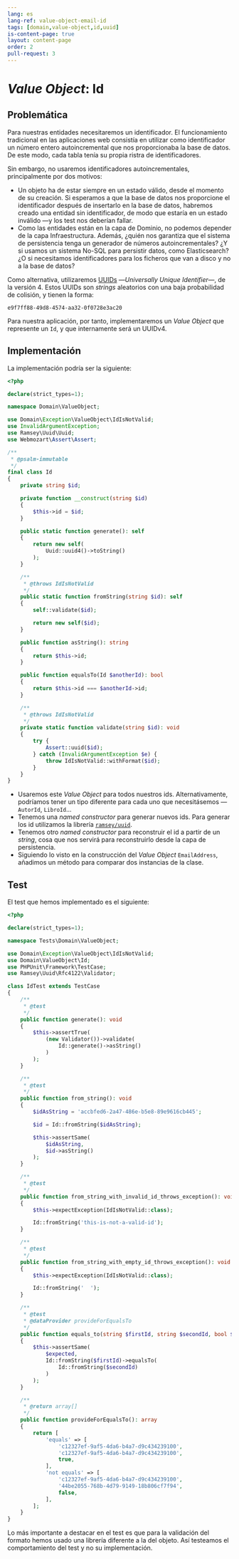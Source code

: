 ```yaml
---
lang: es
lang-ref: value-object-email-id
tags: [domain,value-object,id,uuid]
is-content-page: true
layout: content-page
order: 2
pull-request: 3
---
```


# _Value Object_: Id

## Problemática

Para nuestras entidades necesitaremos un identificador. El funcionamiento tradicional en las aplicaciones web consistía en utilizar como identificador un número entero autoincremental que nos proporcionaba la base de datos. De este modo, cada tabla tenía su propia ristra de identificadores.

Sin embargo, no usaremos identificadores autoincrementales, principalmente por dos motivos:

- Un objeto ha de estar siempre en un estado válido, desde el momento de su creación. Si esperamos a que la base de datos nos proporcione el identificador después de insertarlo en la base de datos, habremos creado una entidad sin identificador, de modo que estaría en un estado inválido —y los test nos deberían fallar.
- Como las entidades están en la capa de Dominio, no podemos depender de la capa Infraestructura. Además, ¿quién nos garantiza que el sistema de persistencia tenga un generador de números autoincrementales? ¿Y si usamos un sistema No-SQL para persistir datos, como Elasticsearch? ¿O si necesitamos identificadores para los ficheros que van a disco y no a la base de datos?

Como alternativa, utilizaremos [UUIDs](https://en.wikipedia.org/wiki/Universally_unique_identifier#Version_4_(random)) —_Universally Unique Identifier_—, de la versión 4. Estos UUIDs son _strings_ aleatorios con una baja probabilidad de colisión, y tienen la forma:

```
e9f7ff88-49d8-4574-aa32-0f0728e3ac20
```

Para nuestra aplicación, por tanto, implementaremos un _Value Object_ que represente un `Id`, y que internamente será un UUIDv4.

## Implementación

La implementación podría ser la siguiente:

```php
<?php

declare(strict_types=1);

namespace Domain\ValueObject;

use Domain\Exception\ValueObject\IdIsNotValid;
use InvalidArgumentException;
use Ramsey\Uuid\Uuid;
use Webmozart\Assert\Assert;

/**
 * @psalm-immutable
 */
final class Id
{
    private string $id;

    private function __construct(string $id)
    {
        $this->id = $id;
    }

    public static function generate(): self
    {
        return new self(
            Uuid::uuid4()->toString()
        );
    }

    /**
     * @throws IdIsNotValid
     */
    public static function fromString(string $id): self
    {
        self::validate($id);

        return new self($id);
    }

    public function asString(): string
    {
        return $this->id;
    }

    public function equalsTo(Id $anotherId): bool
    {
        return $this->id === $anotherId->id;
    }

    /**
     * @throws IdIsNotValid
     */
    private static function validate(string $id): void
    {
        try {
            Assert::uuid($id);
        } catch (InvalidArgumentException $e) {
            throw IdIsNotValid::withFormat($id);
        }
    }
}

```

- Usaremos este _Value Object_ para todos nuestros ids. Alternativamente, podríamos tener un tipo diferente para cada uno que necesitásemos —`AutorId`, `LibroId`...
- Tenemos una _named constructor_ para generar nuevos ids. Para generar los id utilizamos la librería [`ramsey/uuid`](https://github.com/ramsey/uuid).
- Tenemos otro _named constructor_ para reconstruir el id a partir de un _string_, cosa que nos servirá para reconstruirlo desde la capa de persistencia.
- Siguiendo lo visto en la construcción del _Value Object_ `EmailAddress`, añadimos un método para comparar dos instancias de la clase.

## Test

El test que hemos implementado es el siguiente:

```php
<?php

declare(strict_types=1);

namespace Tests\Domain\ValueObject;

use Domain\Exception\ValueObject\IdIsNotValid;
use Domain\ValueObject\Id;
use PHPUnit\Framework\TestCase;
use Ramsey\Uuid\Rfc4122\Validator;

class IdTest extends TestCase
{
    /**
     * @test
     */
    public function generate(): void
    {
        $this->assertTrue(
            (new Validator())->validate(
                Id::generate()->asString()
            )
        );
    }

    /**
     * @test
     */
    public function from_string(): void
    {
        $idAsString = 'accbfed6-2a47-486e-b5e8-89e9616cb445';

        $id = Id::fromString($idAsString);

        $this->assertSame(
            $idAsString,
            $id->asString()
        );
    }

    /**
     * @test
     */
    public function from_string_with_invalid_id_throws_exception(): void
    {
        $this->expectException(IdIsNotValid::class);

        Id::fromString('this-is-not-a-valid-id');
    }

    /**
     * @test
     */
    public function from_string_with_empty_id_throws_exception(): void
    {
        $this->expectException(IdIsNotValid::class);

        Id::fromString('  ');
    }

    /**
     * @test
     * @dataProvider provideForEqualsTo
     */
    public function equals_to(string $firstId, string $secondId, bool $expected): void
    {
        $this->assertSame(
            $expected,
            Id::fromString($firstId)->equalsTo(
                Id::fromString($secondId)
            )
        );
    }

    /**
     * @return array[]
     */
    public function provideForEqualsTo(): array
    {
        return [
            'equals' => [
                'c12327ef-9af5-4da6-b4a7-d9c434239100',
                'c12327ef-9af5-4da6-b4a7-d9c434239100',
                true,
            ],
            'not equals' => [
                'c12327ef-9af5-4da6-b4a7-d9c434239100',
                '44be2055-768b-4d79-9149-18b806cf7f94',
                false,
            ],
        ];
    }
}

```

Lo más importante a destacar en el test es que para la validación del formato hemos usado una librería diferente a la del objeto. Así testeamos el comportamiento del test y no su implementación.